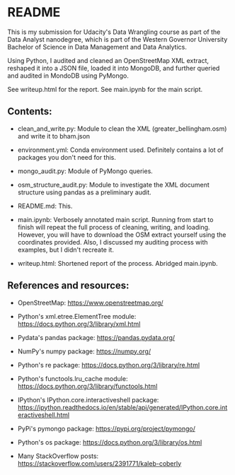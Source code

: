 # README

This is my submission for Udacity's Data Wrangling course as part of the Data Analyst nanodegree, which is part of the Western Governor University Bachelor of Science in Data Management and Data Analytics.

Using Python, I audited and cleaned an OpenStreetMap XML extract, reshaped it into a JSON file, loaded it into MongoDB, and further queried and audited in MondoDB using PyMongo.

See writeup.html for the report. See main.ipynb for the main script.

## Contents:

- clean_and_write.py: Module to clean the XML (greater_bellingham.osm) and write it to bham.json

- environment.yml: Conda environment used. Definitely contains a lot of packages you don't need for this.

- mongo_audit.py: Module of PyMongo queries.

- osm_structure_audit.py: Module to investigate the XML document structure using pandas as a preliminary audit.

- README.md: This.

- main.ipynb: Verbosely annotated main script. Running from start to finish will repeat the full process of cleaning, writing, and loading. However, you will have to download the OSM extract yourself using the coordinates provided. Also, I discussed my auditing process with examples, but I didn't recreate it.

- writeup.html: Shortened report of the process. Abridged main.ipynb.

## References and resources:

- OpenStreetMap: https://www.openstreetmap.org/

- Python's xml.etree.ElementTree module: https://docs.python.org/3/library/xml.html

- Pydata's pandas package: https://pandas.pydata.org/

- NumPy's numpy package: https://numpy.org/

- Python's re package: https://docs.python.org/3/library/re.html

- Python's functools.lru_cache module: https://docs.python.org/3/library/functools.html

- IPython's IPython.core.interactiveshell package: https://ipython.readthedocs.io/en/stable/api/generated/IPython.core.interactiveshell.html

- PyPi's pymongo package: https://pypi.org/project/pymongo/

- Python's os package: https://docs.python.org/3/library/os.html

- Many StackOverflow posts: https://stackoverflow.com/users/2391771/kaleb-coberly
